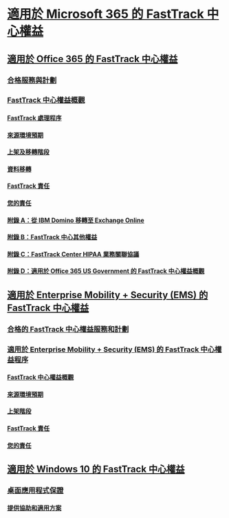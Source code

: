 # [適用於 Microsoft 365 的 FastTrack 中心權益](M365-fasttrack-benefit-overview.md)
## [適用於 Office 365 的 FastTrack 中心權益](O365-fasttrack-benefit-for-office-365.md)
### [合格服務與計劃](O365-eligible-services-and-plans.md)
### [FastTrack 中心權益概觀](O365-fasttrack-benefit-overview.md)
#### [FastTrack 處理程序](O365-fasttrack-process.md)
#### [來源環境預期](O365-source-environment-expectations.md)
#### [上架及移轉階段](O365-onboarding-and-migration.md)
#### [資料移轉](O365-data-migration.md)
#### [FastTrack 責任](O365-fasttrack-responsibilities.md)
#### [您的責任](O365-your-responsibilities.md)
#### [附錄 A：從 IBM Domino 移轉至 Exchange Online](O365-from-ibm-domino-to-exchange-online.md)
#### [附錄 B：FastTrack 中心其他權益](O365-fasttrack-additional-benefits.md)
#### [附錄 C：FastTrack Center HIPAA 業務關聯協議](O365-hipaa-business-associate-agreement.md)
#### [附錄 D：適用於 Office 365 US Government 的 FastTrack 中心權益概觀](US-Gov-appendix-overview.md)
## [適用於 Enterprise Mobility + Security (EMS) 的 FastTrack 中心權益](https://docs.microsoft.com/en-us/enterprise-mobility-security/Solutions/enterprise-mobility-fasttrack-program?toc=/fasttrack/fasttrack/toc.json)
### [合格的 FastTrack 中心權益服務和計劃](https://docs.microsoft.com/en-us/enterprise-mobility-security/Solutions/fasttrack-center-benefit-for-enterprise-mobility-suite-ems?toc=/fasttrack/fasttrack/toc.json)
### [適用於 Enterprise Mobility + Security (EMS) 的 FastTrack 中心權益程序](https://docs.microsoft.com/en-us/enterprise-mobility-security/Solutions/fasttrack-center-benefit-process-for-enterprise-mobility-suite-ems?toc=/fasttrack/fasttrack/toc.json)
#### [FastTrack 中心權益概觀](https://docs.microsoft.com/en-us/enterprise-mobility-security/Solutions/fasttrack-center-benefit-process-for-ems-overview?toc=/fasttrack/fasttrack/toc.json)
#### [來源環境預期](https://docs.microsoft.com/en-us/enterprise-mobility-security/Solutions/fasttrack-center-benefit-process-for-ems-environment-expectations?toc=/fasttrack/fasttrack/toc.json)
#### [上架階段](https://docs.microsoft.com/en-us/enterprise-mobility-security/Solutions/fasttrack-center-benefit-process-for-ems-phases?toc=/fasttrack/fasttrack/toc.json)
#### [FastTrack 責任](https://docs.microsoft.com/en-us/enterprise-mobility-security/Solutions/fasttrack-center-benefit-process-for-ems-fasttrack-responsibilities?toc=/fasttrack/fasttrack/toc.json)
#### [您的責任](https://docs.microsoft.com/en-us/enterprise-mobility-security/Solutions/fasttrack-center-benefit-process-for-ems-your-responsibilities?toc=/fasttrack/fasttrack/toc.json)
## [適用於 Windows 10 的 FastTrack 中心權益](Win-10-fasttrack-benefit-for-Windows-10.md)
### [桌面應用程式保證](Win-10-desktop-app-assure.md)
#### [提供協助和適用方案](Win-10-daa-assistance-offered-and-plans.md)
